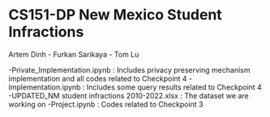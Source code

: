# CS151-DP New Mexico Student Infractions
Artem Dinh - Furkan Sarikaya - Tom Lu

-Private_Implementation.ipynb : Includes privacy preserving mechanism implementation and all codes related to Checkpoint 4
-Implementation.ipynb : Includes some query results related to Checkpoint 4
-UPDATED_NM student infractions 2010-2022.xlsx : The dataset we are working on
-Project.ipynb : Codes related to Checkpoint 3
